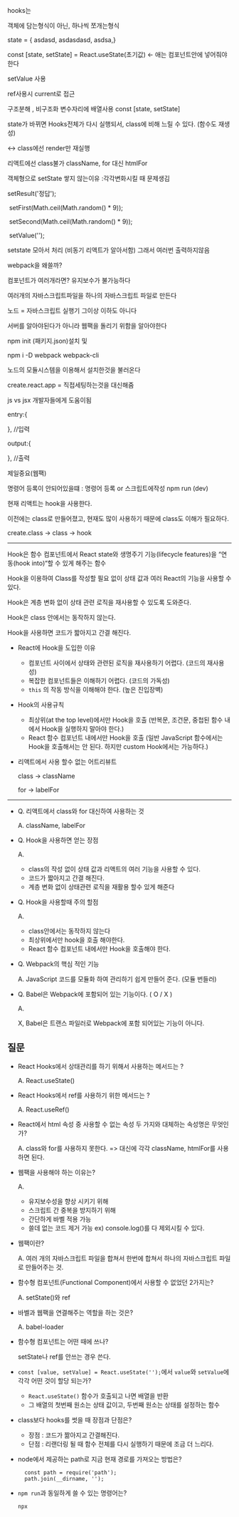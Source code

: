 hooks는

객체에 담는형식이 아닌, 하나씩 쪼개는형식

state = { asdasd, asdasdasd, asdsa,}



const [state, setState] = React.useState(초기값) <- 애는 컴포넌트안에 넣어줘야한다

setValue 사용



ref사용시 current로 접근



구조분해 , 비구조화 변수자리에 배열사용 const [state, setState]

state가 바뀌면 Hooks전체가 다시 실행되서, class에 비해 느릴 수 있다. (함수도 재생성)

<-> class에선 render만 재실행



리액트에선 class불가 className, for 대신 htmlFor



객체형으로 setState 쌓지 않는이유 :각각변화시킬 때 문제생김



setResult('정답');

​        setFirst(Math.ceil(Math.random() * 9));

​        setSecond(Math.ceil(Math.random() * 9));

​        setValue('');



setstate 모아서 처리 (비동기 리액트가 알아서함) 그래서 여러번 출력하지않음





webpack을 왜쓸까?

컴포넌트가 여러개라면? 유지보수가 불가능하다

여러개의 자바스크립트파일을 하나의 자바스크립트 파일로 만든다



노드 = 자바스크립트 실행기 그이상 이하도 아니다

서버를 알아야된다가 아니라 웹팩을 돌리기 위함을 알아야한다



npm init (패키지.json)설치 및

npm i -D webpack webpack-cli



노드의 모듈시스템을 이용해서 설치한것을 불러온다



create.react.app = 직접세팅하는것을 대신해줌





js vs jsx 개발자들에게 도움이됨



  entry:{

  }, //입력

  output:{

  }, //출력

제일중요(웹팩)



명령어 등록이 안되어있을떄 : 명령어 등록 or 스크립트에작성 npm run (dev)





현재 리액트는 hook을 사용한다.

이전에는 class로 만들어졌고, 현재도 많이 사용하기 때문에 class도 이해가 필요하다.

create.class → class → hook

------

Hook은 함수 컴포넌트에서 React state와 생명주기 기능(lifecycle features)을 “연동(hook into)“할 수 있게 해주는 함수

Hook을 이용하여 Class를 작성할 필요 없이 상태 값과 여러 React의 기능을 사용할 수 있다.

Hook은 계층 변화 없이 상태 관련 로직을 재사용할 수 있도록 도와준다.

Hook은 class 안에서는 동작하지 않는다.

Hook을 사용하면 코드가 짧아지고 간결 해진다.

- React에 Hook을 도입한 이유

  - 컴포넌트 사이에서 상태와 관련된 로직을 재사용하기 어렵다. (코드의 재사용성)
  - 복잡한 컴포넌트들은 이해하기 어렵다. (코드의 가독성)
  - `this` 의 작동 방식을 이해해야 한다. (높은 진입장벽)

- Hook의 사용규칙

  - 최상위(at the top level)에서만 Hook을 호출 (반복문, 조건문, 중첩된 함수 내에서 Hook을 실행하지 말아야 한다.)
  - React 함수 컴포넌트 내에서만 Hook을 호출 (일반 JavaScript 함수에서는 Hook을 호출해서는 안 된다. 하지만 custom Hook에서는 가능하다.)

- 리액트에서 사용 할수 없는 어트리뷰트

  class → className

  for → labelFor

------

- Q. 리액트에서 class와 for 대신하여 사용하는 것

  A. className, labelFor

- Q. Hook을 사용하면 얻는 장점

  A.

  - class의 작성 없이 상태 값과 리액트의 여러 기능을 사용할 수 있다.
  - 코드가 짧아지고 간결 해진다.
  - 계층 변화 없이 상태관련 로직을 재활용 할수 있게 해준다

- Q. Hook을 사용할때 주의 할점

  A.

  - class안에서는 동작하지 않는다
  - 최상위에서만 hook을 호출 해야한다.
  - React 함수 컴포넌트 내에서만 Hook을 호출해야 한다.

- Q. Webpack의 핵심 적인 기능

  A. JavaScript 코드를 모듈화 하여 관리하기 쉽게 만들어 준다. (모듈 번들러)

- Q. Babel은 Webpack에 포함되어 있는 기능이다. ( O / X )

  A.

  X, Babel은 트랜스 파일러로 Webpack에 포함 되어있는 기능이 아니다.



## **질문**

- React Hooks에서 상태관리를 하기 위해서 사용하는 메서드는 ?

  A. React.useState()

- React Hooks에서 ref를 사용하기 위한 메서드는 ?

  A. React.useRef()

- React에서 html 속성 중 사용할 수 없는 속성 두 가지와 대체하는 속성명은 무엇인가?

  A. class와 for를 사용하지 못한다. => 대신에 각각 className, htmlFor를 사용하면 된다.

- 웹팩을 사용해야 하는 이유는?

  A.

  - 유지보수성을 향상 시키기 위해
  - 스크립트 간 중복을 방지하기 위해
  - 간단하게 바벨 적용 가능
  - 쓸데 없는 코드 제거 가능 ex) console.log()를 다 제외시킬 수 있다.

- 웹팩이란?

  A. 여러 개의 자바스크립트 파일을 합쳐서 한번에 합쳐서 하나의 자바스크립트 파일로 만들어주는 것.

- 함수형 컴포넌트(Functional Component)에서 사용할 수 없었던 2가지는?

  A. setState()와 ref

- 바벨과 웹팩을 연결해주는 역할을 하는 것은?

  A. babel-loader



- 함수형 컴포넌트는 어떤 때에 쓰나?

  setState나 ref를 안쓰는 경우 쓴다.

- `const [value, setValue] = React.useState('');`에서 `value`와 `setValue`에 각각 어떤 것이 할당 되는가?

  - `React.useState()` 함수가 호출되고 나면 배열을 반환
  - 그 배열의 첫번째 원소는 상태 값이고, 두번째 원소는 상태를 설정하는 함수

- class보다 hooks를 썻을 때 장점과 단점은?

  - 장점 : 코드가 짦아지고 간결해진다.
  - 단점 : 리랜더링 될 때 함수 전체를 다시 실행하기 때문에 조금 더 느리다.

- node에서 제공하는 path로 지금 현재 경로를 가져오는 방법은?

  ```
    const path = require('path');
    path.join(__dirname, '');
  ```

- `npm run`과 동일하게 쓸 수 있는 명령어는?

  `npx`

